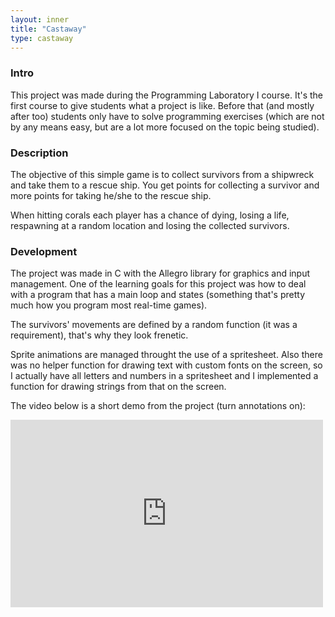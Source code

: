 ```yaml
---
layout: inner
title: "Castaway"
type: castaway
---
```


### Intro

This project was made during the Programming Laboratory I course. It's the first course to give students what a project is like. Before that (and mostly after too) students only have to solve programming exercises (which are not by any means easy, but are a lot more focused on the topic being studied).

### Description

The objective of this simple game is to collect survivors from a shipwreck and take them to a rescue ship. You get points for collecting a survivor and more points for taking he/she to the rescue ship.

When hitting corals each player has a chance of dying, losing a life, respawning at a random location and losing the collected survivors.

### Development

The project was made in C with the Allegro library for graphics and input management. One of the learning goals for this project was how to deal with a program that has a main loop and states (something that's pretty much how you program most real-time games).

The survivors' movements are defined by a random function (it was a requirement), that's why they look frenetic.

Sprite animations are managed throught the use of a spritesheet. Also there was no helper function for drawing text with custom fonts on the screen, so I actually have all letters and numbers in a spritesheet and I implemented a function for drawing strings from that on the screen.

The video below is a short demo from the project (turn annotations on):

<iframe width="500" height="300" src="https://www.youtube.com/embed/2n1F4Ydc41E" frameborder="0" allowfullscreen></iframe>
